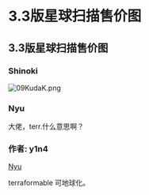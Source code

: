 # 3.3版星球扫描售价图

## 3.3版星球扫描售价图

### Shinoki

![09KudaK.png](https://cdn.elitedanger.cn/FkAcvK6r21i7k_Iq5knBHjg0ZNUF.png)

### Nyu

大佬，terr.什么意思啊？

### 作者: y1n4

[Nyu](https://forum.elitedanger.cn/d/155/2)

terraformable 可地球化。

